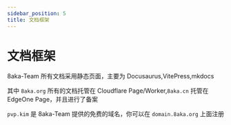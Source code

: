 ```yaml
---
sidebar_position: 5
title: 文档框架
---
```


# 文档框架

8aka-Team 所有文档采用静态页面，主要为 Docusaurus,VitePress,mkdocs

其中 `8aka.org` 所有的文档托管在 Cloudflare Page/Worker,`8aka.cn` 托管在 EdgeOne Page，并且进行了备案

`pvp.kim` 是 8aka-Team 提供的免费的域名，你可以在 `domain.8aka.org` 上面注册